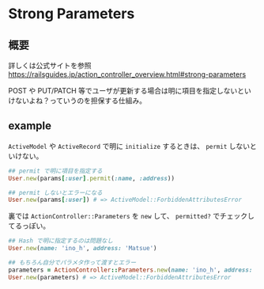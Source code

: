 # Strong Parameters

## 概要
詳しくは公式サイトを参照  
https://railsguides.jp/action_controller_overview.html#strong-parameters  

POST や PUT/PATCH 等でユーザが更新する場合は明に項目を指定しないといけないよね？っていうのを担保する仕組み。  

## example
`ActiveModel` や `ActiveRecord` で明に `initialize` するときは、 `permit` しないといけない。

```ruby
## permit で明に項目を指定する
User.new(params[:user].permit(:name, :address))

## permit しないとエラーになる
User.new(params[:user]) # => ActiveModel::ForbiddenAttributesError
```

裏では `ActionController::Parameters` を `new` して、 `permitted?` でチェックしてるっぽい。

```ruby
## Hash で明に指定するのは問題なし
User.new(name: 'ino_h', address: 'Matsue')

## もちろん自分でパラメタ作って渡すとエラー
parameters = ActionController::Parameters.new(name: 'ino_h', address: 'Matsue')
User.new(parameters) # => ActiveModel::ForbiddenAttributesError
```
